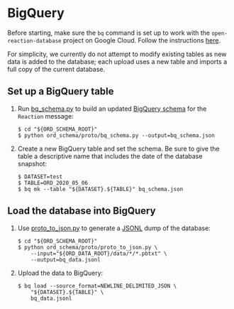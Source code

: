 # BigQuery

Before starting, make sure the `bq` command is set up to work with the
`open-reaction-database` project on Google Cloud. Follow the instructions
[here](https://cloud.google.com/bigquery/docs/bq-command-line-tool#before_you_begin).

For simplicity, we currently do not attempt to modify existing tables as new
data is added to the database; each upload uses a new table and imports a full
copy of the current database.

## Set up a BigQuery table

1.  Run 
    [bq_schema.py](https://github.com/Open-Reaction-Database/ord-schema/blob/master/ord_schema/proto/bq_schema.py)
    to build an updated [BigQuery schema](https://cloud.google.com/bigquery/docs/schemas)
    for the `Reaction` message:

    ```shell
    $ cd "${ORD_SCHEMA_ROOT}"
    $ python ord_schema/proto/bq_schema.py --output=bq_schema.json
    ```
    
1.  Create a new BigQuery table and set the schema. Be sure to give the table a
    descriptive name that includes the date of the database snapshot:
    
    ```shell
    $ DATASET=test
    $ TABLE=ORD_2020_05_06
    $ bq mk --table "${DATASET}.${TABLE}" bq_schema.json
    ```

## Load the database into BigQuery

1.  Use [proto_to_json.py](https://github.com/Open-Reaction-Database/ord-schema/blob/master/ord_schema/proto/proto_to_json.py)
    to generate a [JSONL](http://jsonlines.org/) dump of the database:
    
    ```shell
    $ cd "${ORD_SCHEMA_ROOT}"
    $ python ord_schema/proto/proto_to_json.py \
        --input="${ORD_DATA_ROOT}/data/*/*.pbtxt" \
        --output=bq_data.jsonl
    ```
    
1.  Upload the data to BigQuery:

    ```shell
    $ bq load --source_format=NEWLINE_DELIMITED_JSON \
        "${DATASET}.${TABLE}" \
        bq_data.jsonl
    ```
